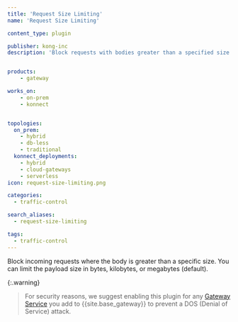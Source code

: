 ```yaml
---
title: 'Request Size Limiting'
name: 'Request Size Limiting'

content_type: plugin

publisher: kong-inc
description: 'Block requests with bodies greater than a specified size'


products:
    - gateway

works_on:
    - on-prem
    - konnect


topologies:
  on_prem:
    - hybrid
    - db-less
    - traditional
  konnect_deployments:
    - hybrid
    - cloud-gateways
    - serverless
icon: request-size-limiting.png

categories:
  - traffic-control

search_aliases:
  - request-size-limiting

tags:
  - traffic-control
---
```


Block incoming requests where the body is greater than a specific size.
You can limit the payload size in bytes, kilobytes, or megabytes (default).

{:.warning}
> For security reasons, we suggest enabling this plugin for any [Gateway Service](/gateway/entities/service/) you add
to {{site.base_gateway}} to prevent a DOS (Denial of Service) attack.

